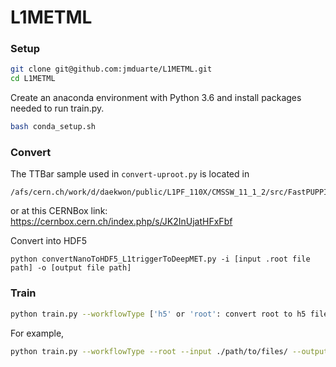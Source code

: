# L1METML

### Setup
```bash
git clone git@github.com:jmduarte/L1METML.git
cd L1METML
```

Create an anaconda environment with Python 3.6 and install packages needed to run train.py.
```bash
bash conda_setup.sh
```

### Convert
The TTBar sample used in `convert-uproot.py` is located in
```
/afs/cern.ch/work/d/daekwon/public/L1PF_110X/CMSSW_11_1_2/src/FastPUPPI/NtupleProducer/python/TTbar_PU200_110X_1M/
```
or at this CERNBox link: https://cernbox.cern.ch/index.php/s/JK2InUjatHFxFbf

Convert into HDF5
```
python convertNanoToHDF5_L1triggerToDeepMET.py -i [input .root file path] -o [output file path]
```

### Train
```bash
python train.py --workflowType ['h5' or 'root': convert root to h5 files or use data generator on root files]  --input [path to input files] --output [output path (plot and weight will be stored)] --mode [0 or 1 (0 for L1MET model, 1 for DeepMET model)] --epochs [int] --quantized [total bits] [int bits] --units [dense layer 1 units] [dense layer 2 units] [etc.]
```
For example,
```bash
python train.py --workflowType --root --input ./path/to/files/ --output ./path/to/result/ --mode 1 --epochs --quantized 8 4 --units 16 32
```
